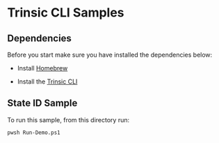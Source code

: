 # Trinsic CLI Samples

## Dependencies

Before you start make sure you have installed the dependencies below:

- Install [Homebrew](https://brew.sh/)

- Install the [Trinsic CLI](#)

## State ID Sample

To run this sample, from this directory run:
```bash
pwsh Run-Demo.ps1
```